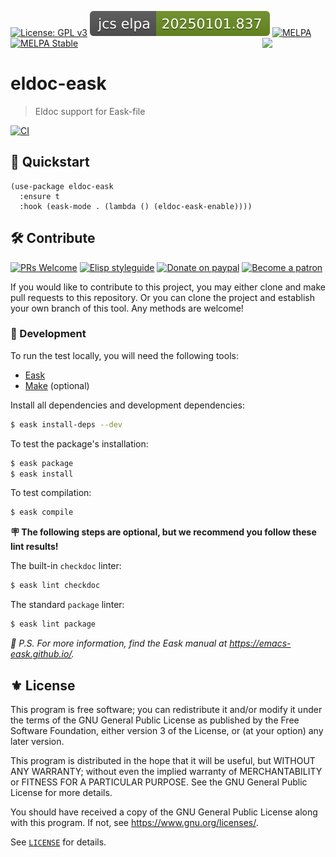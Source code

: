 [![License: GPL v3](https://img.shields.io/badge/License-GPL%20v3-blue.svg)](https://www.gnu.org/licenses/gpl-3.0)
[![JCS-ELPA](https://raw.githubusercontent.com/jcs-emacs/badges/master/elpa/v/eldoc-eask.svg)](https://jcs-emacs.github.io/jcs-elpa/#/eldoc-eask)
[![MELPA](https://melpa.org/packages/eldoc-eask-badge.svg)](https://melpa.org/#/eldoc-eask)
[![MELPA Stable](https://stable.melpa.org/packages/eldoc-eask-badge.svg)](https://stable.melpa.org/#/eldoc-eask)
<a href="#"><img align="right" src="https://raw.githubusercontent.com/emacs-eask/cli/master/docs/static/logo.png" width="20%"></a>

# eldoc-eask
> Eldoc support for Eask-file

[![CI](https://github.com/emacs-eask/eldoc-eask/actions/workflows/test.yml/badge.svg)](https://github.com/emacs-eask/eldoc-eask/actions/workflows/test.yml)

## 💾 Quickstart

```elisp
(use-package eldoc-eask
  :ensure t
  :hook (eask-mode . (lambda () (eldoc-eask-enable))))
```

## 🛠️ Contribute

[![PRs Welcome](https://img.shields.io/badge/PRs-welcome-brightgreen.svg)](http://makeapullrequest.com)
[![Elisp styleguide](https://img.shields.io/badge/elisp-style%20guide-purple)](https://github.com/bbatsov/emacs-lisp-style-guide)
[![Donate on paypal](https://img.shields.io/badge/paypal-donate-1?logo=paypal&color=blue)](https://www.paypal.me/jcs090218)
[![Become a patron](https://img.shields.io/badge/patreon-become%20a%20patron-orange.svg?logo=patreon)](https://www.patreon.com/jcs090218)

If you would like to contribute to this project, you may either
clone and make pull requests to this repository. Or you can
clone the project and establish your own branch of this tool.
Any methods are welcome!

### 🔬 Development

To run the test locally, you will need the following tools:

- [Eask](https://emacs-eask.github.io/)
- [Make](https://www.gnu.org/software/make/) (optional)

Install all dependencies and development dependencies:

```sh
$ eask install-deps --dev
```

To test the package's installation:

```sh
$ eask package
$ eask install
```

To test compilation:

```sh
$ eask compile
```

**🪧 The following steps are optional, but we recommend you follow these lint results!**

The built-in `checkdoc` linter:

```sh
$ eask lint checkdoc
```

The standard `package` linter:

```sh
$ eask lint package
```

*📝 P.S. For more information, find the Eask manual at https://emacs-eask.github.io/.*

## ⚜️ License

This program is free software; you can redistribute it and/or modify
it under the terms of the GNU General Public License as published by
the Free Software Foundation, either version 3 of the License, or
(at your option) any later version.

This program is distributed in the hope that it will be useful,
but WITHOUT ANY WARRANTY; without even the implied warranty of
MERCHANTABILITY or FITNESS FOR A PARTICULAR PURPOSE.  See the
GNU General Public License for more details.

You should have received a copy of the GNU General Public License
along with this program.  If not, see <https://www.gnu.org/licenses/>.

See [`LICENSE`](./LICENSE.txt) for details.
